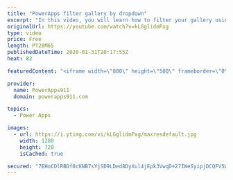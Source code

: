 ```yaml
---
title: "PowerApps filter gallery by dropdown"
excerpt: "In this video, you will learn how to filter your gallery using one dropdown, two dropdowns, and a search box. Lots of fun to be learned here. We also cover the distinct function and the collect function along the way.   Power Apps training at https://training.PowerApps911.com"
originalUrl: https://youtube.com/watch?v=kLGglidmPxg
type: video
price: Free
length: PT28M6S
publishedDateTime: 2020-01-31T20:17:55Z
heat: 82

featuredContent: "<iframe width=\"800\" height=\"500\" frameborder=\"0\" src=\"https://www.youtube.com/embed/kLGglidmPxg\" allow=\"accelerometer; autoplay; encrypted-media; gyroscope; picture-in-picture\" allowfullscreen></iframe>"

provider:
  name: PowerApps911
  domain: powerapps911.com

topics:
  - Power Apps

images:
  - url: https://i.ytimg.com/vi/kLGglidmPxg/maxresdefault.jpg
    width: 1280
    height: 720
    isCached: true

secured: "7EHoCDlRBDf0cKNB7sYjSD9LDed8DyXul4jEpk3VwqD+27IWeSyipjDCQFV5WROe8EcwXLE4FUbFVKqLwO7w6fZSvKy1qquN4Em6UFCtL0LGhpUxUszAREBY/t8P0DWLsoC+b4OztDKmTJFoAFUNK4FRlQidSy8+BZQTZ1WC1r18jjvgUNg0clfIOnLoHFayZ2gw4Tb/XtBBjB2vaEmhPoon8mCLlVrlb5AD7Mgav7rjrQJRW40LtV9UINpi8RDv77ITGPHdaOAayfXkbbZ8G9cgd5WGHlNhtXzu+a8jEe/bKi1gUuILFc/we00+I5oK+6q613qjHY1yyE/ubJ+n7EPiPTnw9rPh2U84pEO0INvQDibAlLONxoFoncbdbz14UDwBAlQmvIjdH72eoAYfryUyTxO10SlUYQegPPOZnYc=;RK7xW7vmPEPWbpAo81PNyQ=="
---
```


